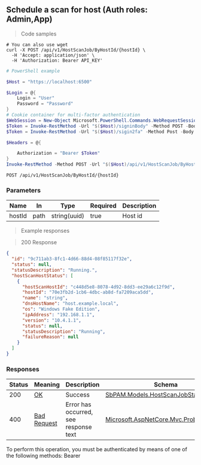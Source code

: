
## Schedule a scan for host (Auth roles: Admin,App)

<a id="opIdByHostId"></a>

> Code samples

```shell
# You can also use wget
curl -X POST /api/v1/HostScanJob/ByHostId/{hostId} \
  -H 'Accept: application/json' \
  -H 'Authorization: Bearer API_KEY'

```

```powershell
# PowerShell example

$Host = "https://localhost:6500"

$Login = @{
    Login = "User"
    Password = "Password"
}
# Cookie container for multi-factor authentication
$WebSession = New-Object Microsoft.PowerShell.Commands.WebRequestSession
$Token = Invoke-RestMethod -Url "$($Host)/signinBody" -Method POST -Body (ConvertTo-Json $Login) -WebRequestSession $WebSession
$Token = Invoke-RestMethod -Url "$($Host)/sigin2fa" -Method Post -Body $MfaCode -Headers @{Authorization: "Bearer $Token"} -WebRequestSession $WebSession

$Headers = @{

    Authorization = "Bearer $Token"
}
Invoke-RestMethod -Method POST -Url "$($Host)/api/v1/HostScanJob/ByHostId/{hostId} -Headers $Headers
```

`POST /api/v1/HostScanJob/ByHostId/{hostId}`

<h3 id="schedule-a-scan-for-host-(auth-roles:-admin,app)-parameters">Parameters</h3>

|Name|In|Type|Required|Description|
|---|---|---|---|---|
|hostId|path|string(uuid)|true|Host id|

> Example responses

> 200 Response

```json
{
  "id": "9c711ab3-8fc1-4d66-88d4-08f85117f32e",
  "status": null,
  "statusDescription": "Running.",
  "hostScanHostStatus": [
    {
      "hostScanHostId": "c448d5e8-8078-4d92-8dd3-ee29a6c12f9d",
      "hostId": "70e3fb2d-1cb6-4dbc-ab8d-fa7209aca5dd",
      "name": "string",
      "dnsHostName": "host.example.local",
      "os": "Windows Fake Edition",
      "ipAddress": "192.168.1.1",
      "version": "10.4.1.1",
      "status": null,
      "statusDescription": "Running",
      "failureReason": null
    }
  ]
}
```

<h3 id="schedule-a-scan-for-host-(auth-roles:-admin,app)-responses">Responses</h3>

|Status|Meaning|Description|Schema|
|---|---|---|---|
|200|[OK](https://tools.ietf.org/html/rfc7231#section-6.3.1)|Success|[SbPAM.Models.HostScanJobStatus](../Models/sbpam.models.hostscanjobstatus.md)|
|400|[Bad Request](https://tools.ietf.org/html/rfc7231#section-6.5.1)|Error has occurred, see response text|[Microsoft.AspNetCore.Mvc.ProblemDetails](../Models/microsoft.aspnetcore.mvc.problemdetails.md)|

<aside class="warning">
To perform this operation, you must be authenticated by means of one of the following methods:
Bearer
</aside>


